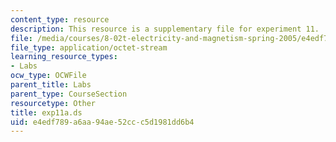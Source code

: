 ```yaml
---
content_type: resource
description: This resource is a supplementary file for experiment 11.
file: /media/courses/8-02t-electricity-and-magnetism-spring-2005/e4edf789a6aa94ae52ccc5d1981dd6b4_exp11a.ds
file_type: application/octet-stream
learning_resource_types:
- Labs
ocw_type: OCWFile
parent_title: Labs
parent_type: CourseSection
resourcetype: Other
title: exp11a.ds
uid: e4edf789-a6aa-94ae-52cc-c5d1981dd6b4
---
```

